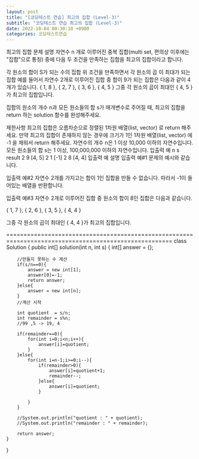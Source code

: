 ```yaml
---
layout: post
title: "[코딩테스트 연습] 최고의 집합 (Level-3)"
subtitle: "코딩테스트 연습 최고의 집합 (Level-3)"
date: 2022-10-04 00:30:10 +0900
categories: 코딩테스트연습
---
```

최고의 집합
문제 설명
자연수 n 개로 이루어진 중복 집합(multi set, 편의상 이후에는 "집합"으로 통칭) 중에 다음 두 조건을 만족하는 집합을 최고의 집합이라고 합니다.

각 원소의 합이 S가 되는 수의 집합
위 조건을 만족하면서 각 원소의 곱 이 최대가 되는 집합
예를 들어서 자연수 2개로 이루어진 집합 중 합이 9가 되는 집합은 다음과 같이 4개가 있습니다.
{ 1, 8 }, { 2, 7 }, { 3, 6 }, { 4, 5 }
그중 각 원소의 곱이 최대인 { 4, 5 }가 최고의 집합입니다.

집합의 원소의 개수 n과 모든 원소들의 합 s가 매개변수로 주어질 때, 최고의 집합을 return 하는 solution 함수를 완성해주세요.

제한사항
최고의 집합은 오름차순으로 정렬된 1차원 배열(list, vector) 로 return 해주세요.
만약 최고의 집합이 존재하지 않는 경우에 크기가 1인 1차원 배열(list, vector) 에 -1 을 채워서 return 해주세요.
자연수의 개수 n은 1 이상 10,000 이하의 자연수입니다.
모든 원소들의 합 s는 1 이상, 100,000,000 이하의 자연수입니다.
입출력 예
n	s	result
2	9	[4, 5]
2	1	[-1]
2	8	[4, 4]
입출력 예 설명
입출력 예#1
문제의 예시와 같습니다.

입출력 예#2
자연수 2개를 가지고는 합이 1인 집합을 만들 수 없습니다. 따라서 -1이 들어있는 배열을 반환합니다.

입출력 예#3
자연수 2개로 이루어진 집합 중 원소의 합이 8인 집합은 다음과 같습니다.

{ 1, 7 }, { 2, 6 }, { 3, 5 }, { 4, 4 }

그중 각 원소의 곱이 최대인 { 4, 4 }가 최고의 집합입니다.

======================================================================================================
class Solution {
    public int[] solution(int n, int s) {
        int[] answer = {};
        
        //만들지 못하는 수 계산
        if(s/n==0){
            answer = new int[1];
            answer[0]=-1;
            return answer;
        }else{
            answer = new int[n];
        }
        //계산 시작
        
        int quotient  = s/n;
        int remainder = s%n;
        //99 ,5 -> 19, 4 

        if(remainder==0){
            for(int i=0;i<n;i++){
                answer[i]=quotient;
            }
        }else{
            for(int i=n-1;i>=0;i--){
                if(remainder>0){
                    answer[i]=quotient+1;
                    remainder--;
                }else{
                    answer[i]=quotient;    
                }
                
            }
        }
        
        //System.out.println("quotient : " + quotient);
        //System.out.println("remainder : " + remainder);
        
        return answer;
    }
}
